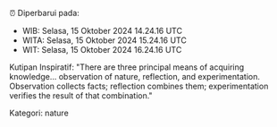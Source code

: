 ⏰ Diperbarui pada:
- WIB: Selasa, 15 Oktober 2024 14.24.16 UTC
- WITA: Selasa, 15 Oktober 2024 15.24.16 UTC
- WIT: Selasa, 15 Oktober 2024 16.24.16 UTC

Kutipan Inspiratif:
"There are three principal means of acquiring knowledge... observation of nature, reflection, and experimentation. Observation collects facts; reflection combines them; experimentation verifies the result of that combination."


Kategori: nature

